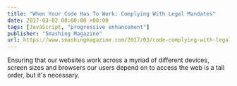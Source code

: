 ```yaml
---
title: "When Your Code Has To Work: Complying With Legal Mandates"
date: 2017-03-02 00:00:00 +00:00
tags: [JavaScript, "progressive enhancement"]
publisher: "Smashing Magazine"
url: https://www.smashingmagazine.com/2017/03/code-complying-with-legal-mandates/
---
```


Ensuring that our websites work across a myriad of different devices, screen sizes and browsers our users depend on to access the web is a tall order, but it's necessary.
